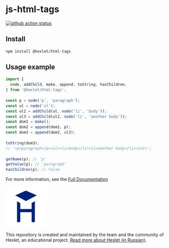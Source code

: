 # js-html-tags

[![github action status](https://github.com/hexlet-components/js-html-tags/workflows/Node%20CI/badge.svg)](https://github.com/hexlet-components/js-html-tags/actions)

## Install

```sh
npm install @hexlet/html-tags
```

## Usage example

```javascript
import {
  node, addChild, make, append, toString, hasChildren,
} from '@hexlet/html-tags';

const p = node('p', 'paragraph');
const ul = node('ul');
const ul2 = addChild(ul, node('li', 'body'));
const ul3 = addChild(ul2, node('li', 'another body'));
const dom1 = make();
const dom2 = append(dom1, p);
const dom3 = append(dom2, ul3);

toString(dom3);
// '<p>paragraph</p><ul><li>body</li><li>another body</li></ul>';

getName(p); // 'p'
getValue(p); // 'paragraph'
hasChildren(p); // false
```

For more information, see the [Full Documentation](https://github.com/hexlet-components/js-html-tags/tree/master/docs)

[![Hexlet Ltd. logo](https://raw.githubusercontent.com/Hexlet/hexletguides.github.io/master/images/hexlet_logo128.png)](https://ru.hexlet.io/pages/about?utm_source=github&utm_medium=link&utm_campaign=js-html-tags)

This repository is created and maintained by the team and the community of Hexlet, an educational project. [Read more about Hexlet (in Russian)](https://ru.hexlet.io/pages/about?utm_source=github&utm_medium=link&utm_campaign=js-html-tags).

